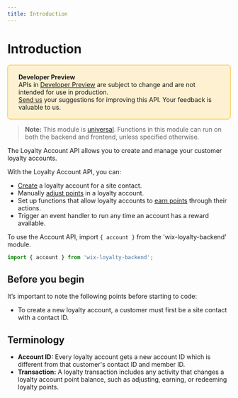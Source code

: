 ```yaml
---
title: Introduction
---
```


# Introduction

<div style="background-color: #FEF1D1; padding: 18px 24px; border-radius: 6px; border: 1px solid #FDB10C; box-sizing: border-box; display: inline-block">
    <b>Developer Preview</b>
    <br/>
    <span>APIs in <a href="https://www.wix.com/velo/reference/api-overview/developer-preview">Developer Preview</a> are subject to change and are not intended for use in production.<br/><a href="mailto:velo-preview-feedback@wix.com">Send us</a> your suggestions for improving this API. Your feedback is valuable to us.</span>
</div>  


> **Note:** This module is [universal](https://support.wix.com/https://www.wix.com/velo/reference/api-overview/api-versions#universal-modules). Functions in this module can run on both the backend and frontend, unless specified otherwise.  

The Loyalty Account API allows you to create and manage your customer loyalty accounts.

With the Loyalty Account API, you can:
- [Create](wix-loyalty-backend/account/createaccount) a loyalty account for a site contact.
- Manually [adjust points](wix-loyalty-backend/account/adjustpoints) in a loyalty account.
- Set up functions that allow loyalty accounts to [earn points](wix-loyalty-backend/account/earnpoints) through their actions.
- Trigger an event handler to run any time an account has a reward available.

To use the Account API, import `{ account }` from the 'wix-loyalty-backend' module. 

```javascript
import { account } from 'wix-loyalty-backend';
```

## Before you begin

It’s important to note the following points before starting to code:
- To create a new loyalty account, a customer must first be a site contact with a contact ID.

## Terminology

- **Account ID:** Every loyalty account gets a new account ID which is different from that customer's contact ID and member ID.
- **Transaction:** A loyalty transaction includes any activity that changes a loyalty account point balance, such as adjusting, earning, or redeeming loyalty points.
